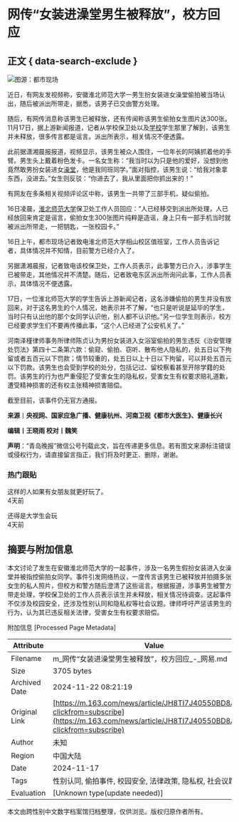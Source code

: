 # 网传“女装进澡堂男生被释放”，校方回应

## 正文 { data-search-exclude }


![图源：都市现场](https://nimg.ws.126.net/?url=http%3A%2F%2Fdingyue.ws.126.net%2F2024%2F1118%2Fb1160cc8j00sn4de70026d200j60127g00j60127.jpg&thumbnail=750x2147483647&quality=75&type=jpg)

近日，有网友发视频称，安徽淮北师范大学一男生扮女装进女澡堂偷拍被当场认出，随后被派出所带走，据悉，该男子已交由警方处理。

随后，有网传消息称该男生已被释放，还有传闻称该男生偷拍女生图片达300张。11月17日，据上游新闻报道，记者从学校保卫处以及[学校](https://news.163.com/news/search?keyword=%E5%AD%A6%E6%A0%A1)学生那里了解到，该男生并未释放，很多传言都是谣言。派出所表示，相关情况不便透露。

此前据潇湘晨报报道，视频显示，该男生被众人围住，一位年长的阿姨抓着他的手臂。男生头上戴着粉色发卡。一名女生称：“我当时以为只是他的爱好，没想到他竟然敢男扮女装进女[澡堂](https://news.163.com/news/search?keyword=%E6%BE%A1%E5%A0%82)，他是我同班同学。”面对指控，该男生说：“给我对象拿东西，没进去。”女生则反驳：“你进去了，我从里面把你抓出来的！”

有网友在多条相关视频评论区中称，该男生一共带了三部手机，疑似偷拍。

16日凌晨，[淮北师范大学](https://news.163.com/news/search?keyword=%E6%B7%AE%E5%8C%97%E5%B8%88%E8%8C%83%E5%A4%A7%E5%AD%A6)保卫处工作人员回应：“人已经移交到派出所处理，人已经放回来肯定是谣言，偷拍女生300张图片纯粹是造谣，身上只有一部手机当时就被派出所带走，一把钥匙，一张校园卡。”

16日上午，都市现场记者致电淮北师范大学相山校区值班室，工作人员告诉记者，具体情况并不知情，目前警方已经介入了。

另据潇湘晨报，记者致电该校保卫处，工作人员表示，此事警方已介入，涉事学生已被带走，其他情况并不清楚。随后，记者致电东区派出所询问此事，工作人员表示，具体情况不便透露。

17日，一位淮北师范大学的学生告诉上游新闻记者，这名涉嫌偷拍的男生并没有放回来，对于这名男生的个人情况，她表示并不了解，“也只是听说是延毕的学生，当时只有认出他的那个女同学认识他，别人都不认识他。”另一位学生则表示，校方已经要求学生们不要再传播此事，“这个人已经进了公安机关了。”

河南泽槿律师事务所律师陈贞认为男扮女装进入女浴室偷拍的男生违反《治安管理处罚法》第四十二条第六款：偷窥、偷拍、窃听、散布他人隐私的，处五日以下拘留或者五百元以下罚款；情节较重的，处五日以上十日以下拘留，可以并处五百元以下罚款。该男生也会受到学校的处分，包括记过、留校察看甚至开除学籍的处罚。该男生的行为也严重侵犯了受害女生的隐私权，受害女生有权要求赔礼道歉，遭受精神损害的还有权主张精神损害赔偿。

截至目前，该事件仍无官方通报。

**来源**丨**央视网、国家应急广播、健康杭州、河南卫视《都市大医生》、健康长兴**

**编辑丨王晓雨 校对丨魏笑**

**声明**：“青岛晚报”微信公号刊载此文，旨在传递更多信息。若有图文来源标注错误或侵权行为，请直接留言指正，我们将及时更正、删除，谢谢。

### 热门跟贴

这样的人如果有女朋友就更好玩了。  
4天前

还得是大学生会玩  
4天前

## 摘要与附加信息

<!-- tcd_abstract -->
本文讨论了发生在安徽淮北师范大学的一起事件，涉及一名男生假扮女装进入女澡堂并被指控偷拍女同学。事件引发网络热议，一度传言该男生已被释放并拍摄多张女生的私人照片，但校方和警方随后澄清了这些谣言。根据报道，涉事男生被警方带走处理，学校保卫处的工作人员表示该生并未释放，相关情况待调查。这起事件不仅涉及校园安全，还涉及性别认同和隐私权等社会议题。律师呼吁严惩该男生的行为，认为其已违反相关法律，受害女生有权要求赔偿。
<!-- tcd_abstract_end -->

附加信息 [Processed Page Metadata]

| Attribute       | Value                                  |
|-----------------|----------------------------------------|
| Filename        | m_网传“女装进澡堂男生被释放”，校方回应_-_网易.md                             |
| Size            | 3705 bytes                           |
| Archived Date   | 2024-11-22 08:21:19                             |
| Original Link   | [https://m.163.com/news/article/JH8TI7J40550BD8A.html?clickfrom=subscribe](https://m.163.com/news/article/JH8TI7J40550BD8A.html?clickfrom=subscribe)                       |
| Author          | 未知                               |
| Region          | 中国大陆                               |
| Date            | 2024-11-17                                 |
| Tags            | 性别认同, 偷拍事件, 校园安全, 法律政策, 隐私权, 社会议题                                 |
| Evaluation            | [Unknown type(update needed)]                                 |
<!-- tcd_table_end -->

本文由跨性别中文数字档案馆归档整理，仅供浏览。版权归原作者所有。

